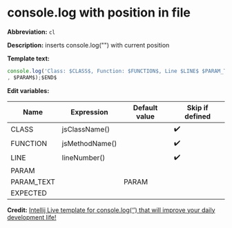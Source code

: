 # console.log with position in file

**Abbreviation:** `cl`

**Description:** inserts console.log("") with current position

**Template text:**
```javascript
console.log('Class: $CLASS$, Function: $FUNCTION$, Line $LINE$ $PARAM_TEXT$($EXPECTED$): '
, $PARAM$);$END$
```

**Edit variables:**

| Name       | Expression     | Default value | Skip if defined    |
|------------|----------------|---------------|--------------------|
| CLASS      | jsClassName()  |               | :heavy_check_mark: |
| FUNCTION   | jsMethodName() |               | :heavy_check_mark: |
| LINE       | lineNumber()   |               | :heavy_check_mark: |
| PARAM      |                |               |                    |
| PARAM_TEXT |                | PARAM         |                    |
| EXPECTED   |                |               |                    |

**Credit:** [Intellij Live template for console.log(‘’) that will improve your daily development life!](https://medium.com/netscape/intellij-live-template-for-console-log-that-will-improve-your-daily-development-life-ef1320a8fe81)
